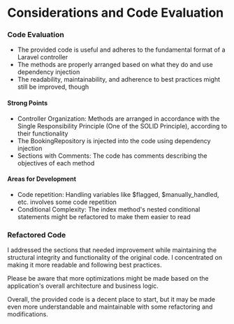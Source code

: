 # Considerations and Code Evaluation

### Code Evaluation

- The provided code is useful and adheres to the fundamental format of a Laravel controller
- The methods are properly arranged based on what they do and use dependency injection
- The readability, maintainability, and adherence to best practices might still be improved, though

#### Strong Points

- Controller Organization: Methods are arranged in accordance with the Single Responsibility Principle (One of the SOLID Principle), according to their functionality
- The BookingRepository is injected into the code using dependency injection
- Sections with Comments: The code has comments describing the objectives of each method

#### Areas for Development

- Code repetition: Handling variables like $flagged, $manually_handled, etc. involves some code repetition
- Conditional Complexity: The index method's nested conditional statements might be refactored to make them easier to read


### Refactored Code

I addressed the sections that needed improvement while maintaining the structural integrity and functionality of the original code. I concentrated on making it more readable and following best practices.

Please be aware that more optimizations might be made based on the application's overall architecture and business logic.

Overall, the provided code is a decent place to start, but it may be made even more understandable and maintainable with some refactoring and modifications.
